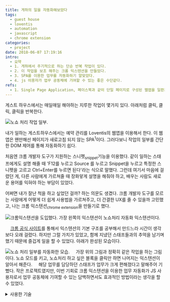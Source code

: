 ```yaml
---
title: 게하의 일을 자동화해보았다
tags:
  - guest house
  - loventis
  - automation
  - javascript
  - chrome extension
categories:
  - project
date: 2018-06-07 17:19:16
intro:
  - 요약
  - 1. 게하에서 주기적으로 하는 단순 반복 작업이 있다.
  - 2. 이 작업을 보조 해주는 크롬 익스텐션을 만들었다.
  - 3. SPA를 이용한 업무를 자동화하기 알맞았다.
  - 4. js 이용자가 업무 공동체에 기여할 수 있는 좋은 수단같다.
refs:
  - 1. Single Page Application, 페이스북과 같이 단일 페이지로 구성된 웹앱을 일컫는다.
---
```

게스트 하우스에서는 매일매일 해야하는 지루한 작업이 몇가지 있다. 아래처럼 클릭, 클릭, 클릭을 반복한다. 

![노쇼 처리 작업 일부.](./tedius_work.gif)

내가 일하는 게스트하우스에서는 예약 관리를 Loventis의 웹앱을 이용해서 한다. 이 웹앱은 왠만해선 페이지가 새로고침 되지 않는 SPA<sup>1</sup>이다. 그러다보니 작업의 일부를 간단한 DOM 제어를 통해 자동화하기 쉽다. 

처음엔 크롬 개발자 도구가 지원하는 스니펫<sub>snippet</sub>기능을 이용했다. 같이 일하는 스태프에게도 설명 해줄 때 'F12를 누르고 Source 를 누르고 Snippet을 누르고 특정한 스니펫을 고르고 Ctrl+Enter를 누르면 된다'라는 식으로 말했다. 그런데 여기서 마음에 걸렸던 게, 다른 사람에게 가르쳐줄 때 장화앟게 설명을 해줘야 하고, 배우는 사람도 새로운 용어를 익혀야 하는 부담이 있었다.

어쩌면 내가 잘난 척을 하고 싶었던 걸까? 하는 의문도 생겼다. 크롬 개발자 도구를 모르는 사람에게 어떻게 더 쉽게 사용법을 가르쳐주고, 더 간결한 UX를 줄 수 있을까 고민했고, 나는 크롬 익스텐션<sub>chrome extension</sub>을 만들기로 했다.  

![크롬익스텐션을 도입했다.
가장 왼쪽의 익스텐션이 노쇼처리 자동화 익스텐션이다.](./introduce_extension.jpg)

&nbsp;&nbsp;&nbsp;&nbsp;[크롬 공식 사이트](https://developer.chrome.com/extensions)를 통해서 익스텐션의 기본 구조를 공부해서 만드느라 시간이 생각보다 오래 걸렸다. 하지만 그럴 가치가 있었고, 함께 지냈던 스태프들과의 추억을 남기며 했기 때문에 즐겁게 일을 할 수 있었다. 아래가 완성된 모습이다.

![노쇼 처리 일부를 자동화한 모습.](./noshow_modeon.gif)
&nbsp;&nbsp;&nbsp;&nbsp;가장 위의 그림과 정확히 같은 작업을 하는 그림이다. 노쇼 모드를 키고, 노쇼처리 하고 싶은 블록을 클릭만 하면 나머지는 익스텐션이 알아서 해준다.
&nbsp;&nbsp;&nbsp;&nbsp;해당 업무를 담당하던 스태프가 업무가 크게 편해졌다고 말해주어 기뻤다. 작은 프로젝트였지만, 이번 기회로 크롬 익스텐션을 이용한 업무 자동화가 JS 사용자로서 업무 공동체에 기여할 수 있는 담백하면서도 효과적인 방법이라는 생각을 할 수 있었다. 

<details>
<summary>사용한 기술</summary>
<p>
 - Vanila Javascript <br />
 - Chrome Extension <br />
 - Materialize 
</p>
</details> 
